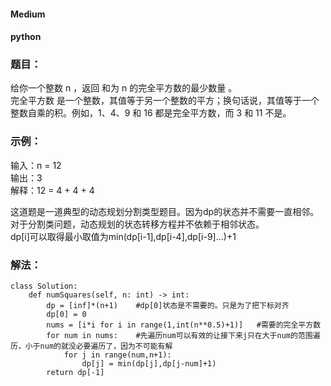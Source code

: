 #### Medium  
#### python    

### 题目：
给你一个整数 n ，返回 和为 n 的完全平方数的最少数量 。     
完全平方数 是一个整数，其值等于另一个整数的平方；换句话说，其值等于一个整数自乘的积。例如，1、4、9 和 16 都是完全平方数，而 3 和 11 不是。     

### 示例：
输入：n = 12   
输出：3      
解释：12 = 4 + 4 + 4     

这道题是一道典型的动态规划分割类型题目。因为dp的状态并不需要一直相邻。对于分割类问题，动态规划的状态转移方程并不依赖于相邻状态。       
dp[i]可以取得最小取值为min(dp[i-1],dp[i-4],dp[i-9]...)+1     


### 解法：
```
class Solution:
    def numSquares(self, n: int) -> int:
        dp = [inf]*(n+1)    #dp[0]状态是不需要的。只是为了把下标对齐
        dp[0] = 0
        nums = [i*i for i in range(1,int(n**0.5)+1)]   #需要的完全平方数
        for num in nums:    #先遍历num可以有效的让接下来j只在大于num的范围遍历，小于num的就没必要遍历了，因为不可能有解
            for j in range(num,n+1):
                dp[j] = min(dp[j],dp[j-num]+1)    
        return dp[-1]
